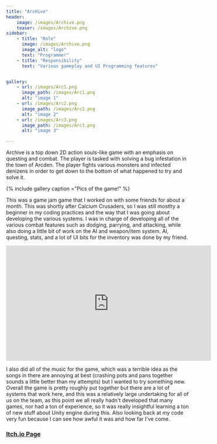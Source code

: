 ```yaml
---
title: "ArcHive"
header:
    image: /images/Archive.png
    teaser: /images/Archive.png
sidebar:
    - title: "Role"
      image: /images/Archive.png
      image_alt: "logo"
      text: "Programmer"
    - title: "Responsibility"
      text: "Various gameplay and UI Programming features"


gallery:
    - url: /images/Arc1.png
      image_path: /images/Arc1.png
      alt: "image 1"
    - url: /images/Arc2.png
      image_path: /images/Arc2.png
      alt: "image 2"
    - url: /images/Arc3.png
      image_path: /images/Arc3.png
      alt: "image 3"

---
```




Archive is a top down 2D action souls-like game with an emphasis on questing and combat. The player is tasked with solving a bug infestation in the town of Arcden. The player fights various monsters and infected denizens in order to get down to the bottom of what happened to try and solve it.

{% include gallery caption ="Pics of the game!" %}

This was a game jam game that I worked on with some friends for about a month. This was shortly after Calcium Crusaders, so I was still mostlty a beginner in my coding practices and the way that I was going about developing the various systems. I was in charge of developing all of the various combat features such as dodging, parrying, and attacking, while also doing a little bit of work on the AI and weapon/item system. AI, questing, stats, and a lot of UI bits for the inventory was done by my friend. 

<iframe width="560" height="315" src="https://www.youtube.com/embed/DXLtXNJhhwg?si=58MD5aiAbdvBCdPE" title="YouTube video player" frameborder="0" allow="accelerometer; autoplay; clipboard-write; encrypted-media; gyroscope; picture-in-picture; web-share" referrerpolicy="strict-origin-when-cross-origin" allowfullscreen></iframe>

I also did all of the music for the game, which was a terrible idea as the songs in there are annoying at best (crashing pots and pans together sounds a little better than my attempts) but I wanted to try something new. Overall the game is pretty roughly put together but there are a lot of systems that work here, and this was a relatively large undertaking for all of us on the team, as this point we all really hadn't developed that many games, nor had a ton of experience, so it was really insightful learning a ton of new stuff about Unity engine during this. Also looking back at my code very fun because I can see how awful it was and how far I've come.

### <a href="https://happymorgan.itch.io/archive"> Itch.io Page </a>


